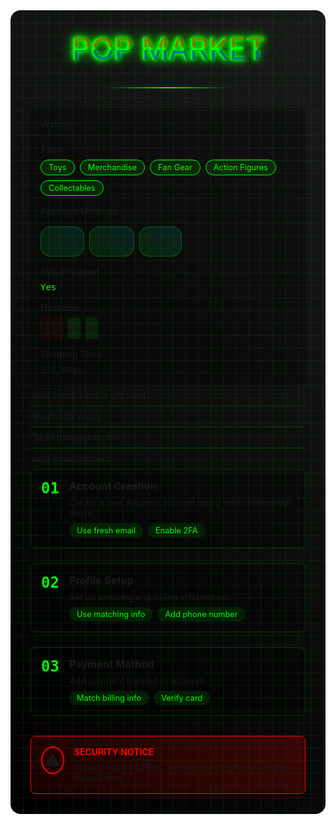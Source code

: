 <div class="guide-container">
  <div class="cyber-grid"></div>
  
  <div class="guide-header">
    <div class="neon-text" data-text="POP MARKET">POP MARKET</div>
    <div class="cyber-line"></div>
  </div>

  <div class="guide-info">
    <AccordionItem type="cyber" title="Target Information:" icon="🎯" status="Payable with ACH">
      <div class="info-grid">
        <div class="info-item">
          <span class="label">Website</span>
          <WebsiteMetadata url="https://www.popmarket.com" />
        </div>
        <div class="info-item">
          <span class="label">Tags</span>
          <div class="tags">
            <span class="tag">Toys</span>
            <span class="tag">Merchandise</span>
            <span class="tag">Fan Gear</span>
            <span class="tag">Action Figures</span>
            <span class="tag">Collectables</span>
          </div>
        </div>
        <div class="info-item">
          <span class="label">Payment Methods</span>
          <div class="payment-methods">
            <span class="payment-chip" title="Credit Card">
              <span class="chip-icon">💳</span>
              <span class="chip-text">CC</span>
            </span>
            <span class="payment-chip" title="Account/Routing">
              <span class="chip-icon">🏦</span>
              <span class="chip-text">ACH</span>
            </span>
            <span class="payment-chip" title="Store Credit">
              <span class="chip-icon">💰</span>
              <span class="chip-text">SC</span>
            </span>
          </div>
        </div>
        <div class="info-item">
          <span class="label">AVS Enforced</span>
          <span class="value yes">Yes</span>
        </div>
        <div class="info-item">
          <span class="label">Hackable</span>
          <div class="hackable-options">
            <span class="option unavailable" title="Email Access">📧❌</span>
            <span class="option" title="Direct Access">🔑</span>
            <span class="option" title="Cookie Access">🍪</span>
          </div>
        </div>
        <div class="info-item">
          <span class="label">Shipping Time</span>
          <span class="value">2-5 Days</span>
        </div>
      </div>
    </AccordionItem>
  </div>

  <div class="guide-content">
    <AccordionItem type="neon" title="Requirements" icon="📋" status="INFO">
      <ul class="requirements-list">
        <li>Valid credit card or gift card</li>
        <li>Residential proxy</li>
        <li>Clean browser profile</li>
        <li>Valid email address</li>
      </ul>
    </AccordionItem>
    <AccordionItem type="hologram" title="Step-by-Step Guide" icon="📝" status="GUIDE">
      <div class="steps">
        <div class="step">
          <div class="step-number">01</div>
          <div class="step-content">
            <a href="#account-creation" class="step-link">
              <h3>Account Creation</h3>
              <p>Create a new Amazon account using clean residential proxy.</p>
            </a>
            <div class="step-notes">
              <span class="note">Use fresh email</span>
              <span class="note">Enable 2FA</span>
            </div>
          </div>
        </div>
        <div class="step">
          <div class="step-number">02</div>
          <div class="step-content">
            <a href="#profile-setup" class="step-link">
              <h3>Profile Setup</h3>
              <p>Set up shipping and billing information.</p>
            </a>
            <div class="step-notes">
              <span class="note">Use matching info</span>
              <span class="note">Add phone number</span>
            </div>
          </div>
        </div>
        <div class="step">
          <div class="step-number">03</div>
          <div class="step-content">
            <a href="#payment-method" class="step-link">
              <h3>Payment Method</h3>
              <p>Add payment method to account.</p>
            </a>
            <div class="step-notes">
              <span class="note">Match billing info</span>
              <span class="note">Verify card</span>
            </div>
          </div>
        </div>
      </div>
    </AccordionItem>
  </div>

  <div class="guide-warnings">
    <div class="warning-card">
      <div class="warning-icon"> 
        <div class="warning-circle">
          <span class="warning-symbol">⚠️</span>
        </div>
      </div>
      <div class="warning-content">
        <h4 class="glitch-text" data-text="SECURITY NOTICE">SECURITY NOTICE</h4>
        <p>Maintain strict OPSEC and secure all gift card codes immediately.</p>
      </div>
      <div class="warning-scanner"></div>
    </div>
  </div>
</div>

<style>
.guide-container {
  position: relative;
  padding: 2rem;
  background: linear-gradient(45deg, #000, #1a1a1a);
  border-radius: 1rem;
  margin: 2rem 0;
  overflow: hidden;
}

.cyber-grid {
  position: absolute;
  top: 0;
  left: 0;
  right: 0;
  bottom: 0;
  background: 
    linear-gradient(90deg, rgba(0, 255, 0, 0.1) 1px, transparent 1px),
    linear-gradient(rgba(0, 255, 0, 0.1) 1px, transparent 1px);
  background-size: 20px 20px;
  animation: gridScroll 20s linear infinite;
  pointer-events: none;
}

.guide-header {
  text-align: center;
  margin-bottom: 2rem;
  position: relative;
  z-index: 1;
}

.neon-text {
  font-size: 3rem;
  color: #00ff00;
  text-shadow: 
    0 0 5px #00ff00,
    0 0 10px #00ff00,
    0 0 20px #00ff00;
  position: relative;
}

.neon-text::before,
.neon-text::after {
  content: attr(data-text);
  position: absolute;
  width: 100%;
  height: 100%;
  left: 0;
  top: 0;
  opacity: 0.5;
  animation: glitch 0.3s infinite alternate-reverse;
}

.neon-text::before {
  color: #ff0000;
  clip-path: polygon(0 0, 100% 0, 100% 45%, 0 45%);
  transform: translateX(-2px);
}

.neon-text::after {
  color: #0000ff;
  clip-path: polygon(0 55%, 100% 55%, 100% 100%, 0 100%);
  transform: translateX(2px);
}

.cyber-line {
  height: 2px;
  background: linear-gradient(90deg, transparent, #00ff00, transparent);
  margin: 2rem auto;
  width: 200px;
}

.info-grid {
  display: grid;
  grid-template-columns: repeat(auto-fit, minmax(200px, 1fr));
  gap: 1rem;
  padding: 1rem;
  background: rgba(0, 0, 0, 0.3);
  border-radius: 0.5rem;
}

.info-item {
  display: flex;
  flex-direction: column;
  gap: 0.5rem;
}

.label {
  color: var(--vp-c-text-2);
  font-size: 0.9rem;
}

.value {
  font-family: monospace;
  color: var(--vp-c-brand);
}

.value.yes {
  color: #00ff00;
}

.value.no {
  color: #ff0000;
}

.value.check {
  color: #00ff00;
  font-size: 1.2rem;
}

.hackable-options {
  display: flex;
  gap: 0.5rem;
}

.option {
  padding: 0.25rem;
  background: rgba(0, 255, 0, 0.1);
  border-radius: 0.25rem;
  cursor: help;
  font-size: 1.2rem;
}

.option.unavailable {
  opacity: 0.5;
  background: rgba(255, 0, 0, 0.1);
  border: 1px solid rgba(255, 0, 0, 0.2);
}

.tags {
  display: flex;
  flex-wrap: wrap;
  gap: 0.5rem;
}

.tag {
  padding: 0.25rem 0.75rem;
  background: rgba(0, 255, 0, 0.1);
  border: 1px solid #00ff00;
  border-radius: 1rem;
  font-size: 0.8rem;
  color: #00ff00;
}

.payment-methods {
  display: flex;
  gap: 0.5rem;
  margin-top: 0.5rem;
}

.payment-chip {
  display: flex;
  align-items: center;
  gap: 0.5rem;
  padding: 0.5rem 0.75rem;
  background: linear-gradient(45deg, rgba(0, 255, 0, 0.1), rgba(0, 229, 255, 0.1));
  border: 1px solid rgba(0, 255, 0, 0.3);
  border-radius: 1rem;
  cursor: help;
  transition: all 0.3s ease;
  position: relative;
  overflow: hidden;
}

.payment-chip:hover {
  border-color: var(--vp-c-brand);
  box-shadow: 0 0 10px rgba(0, 255, 0, 0.3);
  transform: translateY(-2px);
}

.payment-chip::before {
  content: '';
  position: absolute;
  top: -50%;
  left: -50%;
  width: 200%;
  height: 200%;
  background: linear-gradient(
    45deg,
    transparent,
    rgba(0, 255, 0, 0.1),
    transparent
  );
  transform: rotate(45deg);
  animation: chipScan 2s infinite;
}

.chip-icon {
  font-size: 1.1rem;
}

.chip-text {
  font-family: monospace;
  font-size: 0.8rem;
  color: var(--vp-c-brand);
  text-transform: uppercase;
  letter-spacing: 1px;
}

@keyframes chipScan {
  0% { transform: translateX(-100%) rotate(45deg); }
  100% { transform: translateX(100%) rotate(45deg); }
}

.requirements-list {
  list-style: none;
  padding: 0;
  margin: 0;
}

.requirements-list li {
  padding: 0.5rem 0;
  border-bottom: 1px solid rgba(0, 255, 0, 0.2);
  color: var(--vp-c-text-2);
}

.requirements-list li:last-child {
  border-bottom: none;
}

.steps {
  display: grid;
  gap: 1.5rem;
}

.step {
  display: flex;
  gap: 1rem;
  padding: 1rem;
  background: rgba(0, 0, 0, 0.3);
  border-radius: 0.5rem;
  border: 1px solid rgba(0, 255, 0, 0.2);
}

.step-number {
  font-size: 1.5rem;
  font-weight: bold;
  color: #00ff00;
  font-family: monospace;
}

.step-content h3 {
  margin: 0 0 0.5rem 0;
  color: var(--vp-c-brand);
}

.step-content p {
  margin: 0 0 0.5rem 0;
  color: var(--vp-c-text-2);
}

.step-notes {
  display: flex;
  gap: 0.5rem;
  flex-wrap: wrap;
}

.note {
  padding: 0.25rem 0.75rem;
  background: rgba(0, 255, 0, 0.1);
  border-radius: 1rem;
  font-size: 0.8rem;
  color: #00ff00;
}

.warning-card {
  display: flex;
  gap: 1rem;
  padding: 1rem;
  background: linear-gradient(45deg, rgba(255, 0, 0, 0.1), rgba(255, 0, 0, 0.2));
  border: 1px solid #ff0000;
  border-radius: 0.5rem;
  margin-top: 2rem;
  position: relative;
  overflow: hidden;
}

.warning-icon {
  display: flex;
  align-items: center;
  justify-content: center;
  width: 2.5rem;
  height: 2.5rem;
  border: 2px solid #ff0000;
  border-radius: 50%;
  animation: pulseWarning 2s infinite;
}

.warning-symbol {
  font-size: 1.5rem;
}

.warning-scanner {
  position: absolute;
  top: 0;
  left: -100%;
  width: 100%;
  height: 2px;
  background: linear-gradient(90deg, transparent, #ff0000, transparent);
  animation: scanWarning 2s linear infinite;
}

@keyframes pulseWarning {
  0% { transform: scale(1); opacity: 1; }
  50% { transform: scale(1.1); opacity: 0.7; }
  100% { transform: scale(1); opacity: 1; }
}

@keyframes scanWarning {
  0% { left: -100%; }
  100% { left: 100%; }
}
.warning-content h4 {
  margin: 0 0 0.5rem 0;
  color: #ff0000;
}

.warning-content p {
  margin: 0;
  color: var(--vp-c-text-2);
}

@keyframes gridScroll {
  0% { transform: translate(0, 0); }
  100% { transform: translate(20px, 20px); }
}

@keyframes glitch {
  0% { transform: translateX(-2px); }
  100% { transform: translateX(2px); }
}

.step-link {
  text-decoration: none;
  color: inherit;
  display: block;
  transition: all 0.2s ease;
}

.step-link:hover {
  transform: translateX(5px);
}

.step-link:hover h3 {
  color: var(--vp-c-brand-light);
}
</style>
